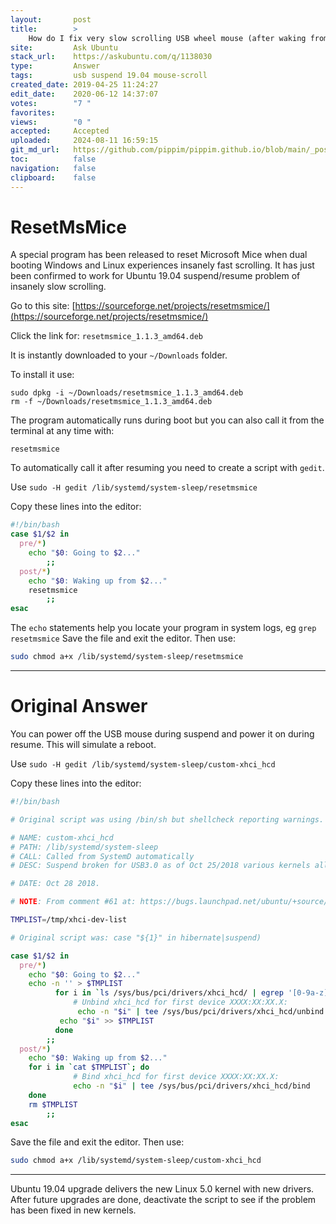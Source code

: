 ```yaml
---
layout:       post
title:        >
    How do I fix very slow scrolling USB wheel mouse (after waking from suspend) which started after upgrade to 19.04?
site:         Ask Ubuntu
stack_url:    https://askubuntu.com/q/1138030
type:         Answer
tags:         usb suspend 19.04 mouse-scroll
created_date: 2019-04-25 11:24:27
edit_date:    2020-06-12 14:37:07
votes:        "7 "
favorites:    
views:        "0 "
accepted:     Accepted
uploaded:     2024-08-11 16:59:15
git_md_url:   https://github.com/pippim/pippim.github.io/blob/main/_posts/2019/2019-04-25-How-do-I-fix-very-slow-scrolling-USB-wheel-mouse-_after-waking-from-suspend_-which-started-after-upgrade-to-19.04_.md
toc:          false
navigation:   false
clipboard:    false
---
```


# ResetMsMice

A special program has been released to reset Microsoft Mice when dual booting Windows and Linux experiences insanely fast scrolling. It has just been confirmed to work for Ubuntu 19.04 suspend/resume problem of insanely slow scrolling.

Go to this site: [https://sourceforge.net/projects/resetmsmice/](https://sourceforge.net/projects/resetmsmice/)

Click the link for: `resetmsmice_1.1.3_amd64.deb`

It is instantly downloaded to your `~/Downloads` folder.

To install it use:

``` 
sudo dpkg -i ~/Downloads/resetmsmice_1.1.3_amd64.deb
rm -f ~/Downloads/resetmsmice_1.1.3_amd64.deb
```

The program automatically runs during boot but you can also call it from the terminal at any time with:

``` 
resetmsmice
```

To automatically call it after resuming you need to create a script with `gedit`.


Use `sudo -H gedit /lib/systemd/system-sleep/resetmsmice`

Copy these lines into the editor:

``` bash
#!/bin/bash
case $1/$2 in
  pre/*)
    echo "$0: Going to $2..."
        ;;
  post/*)
    echo "$0: Waking up from $2..."
    resetmsmice
        ;;
esac
```

The `echo` statements help you locate your program in system logs, eg `grep resetmsmice` Save the file and exit the editor. Then use:

``` bash
sudo chmod a+x /lib/systemd/system-sleep/resetmsmice
```


----------

# Original Answer

You can power off the USB mouse during suspend and power it on during resume. This will simulate a reboot.


Use `sudo -H gedit /lib/systemd/system-sleep/custom-xhci_hcd`

Copy these lines into the editor:

``` bash
#!/bin/bash

# Original script was using /bin/sh but shellcheck reporting warnings.

# NAME: custom-xhci_hcd
# PATH: /lib/systemd/system-sleep
# CALL: Called from SystemD automatically
# DESC: Suspend broken for USB3.0 as of Oct 25/2018 various kernels all at once

# DATE: Oct 28 2018.

# NOTE: From comment #61 at: https://bugs.launchpad.net/ubuntu/+source/linux/+bug/522998

TMPLIST=/tmp/xhci-dev-list

# Original script was: case "${1}" in hibernate|suspend)

case $1/$2 in
  pre/*)
    echo "$0: Going to $2..."
    echo -n '' > $TMPLIST
          for i in `ls /sys/bus/pci/drivers/xhci_hcd/ | egrep '[0-9a-z]+\:[0-9a-z]+\:.*$'`; do
              # Unbind xhci_hcd for first device XXXX:XX:XX.X:
               echo -n "$i" | tee /sys/bus/pci/drivers/xhci_hcd/unbind
           echo "$i" >> $TMPLIST
          done
        ;;
  post/*)
    echo "$0: Waking up from $2..."
    for i in `cat $TMPLIST`; do
              # Bind xhci_hcd for first device XXXX:XX:XX.X:
              echo -n "$i" | tee /sys/bus/pci/drivers/xhci_hcd/bind
    done
    rm $TMPLIST
        ;;
esac
```

Save the file and exit the editor. Then use:

``` bash
sudo chmod a+x /lib/systemd/system-sleep/custom-xhci_hcd
```


----------

Ubuntu 19.04 upgrade delivers the new Linux 5.0 kernel with new drivers. After future upgrades are done, deactivate the script to see if the problem has been fixed in new kernels.
